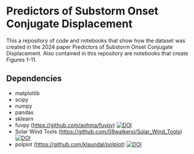 # Predictors of Substorm Onset Conjugate Displacement

This a repository of code and notebooks that show how the dataset was created in the 2024 paper Predictors of Substorm Onset Conjugate Displacement. Also contained in this repository are notebooks that create Figures 1-11.

## Dependencies
- matplotlib
- scipy
- numpy
- pandas
- sklearn
- fuvpy (https://github.com/aohma/fuvpy) [![DOI](https://zenodo.org/badge/DOI/10.5281/zenodo.11922224.svg)](https://doi.org/10.5281/zenodo.11922224)
- Solar Wind Tools (https://github.com/08walkersj/Solar_Wind_Tools) [![DOI](https://zenodo.org/badge/DOI/10.5281/zenodo.13749003.svg)](https://doi.org/10.5281/zenodo.13749003)
- polplot (https://github.com/klaundal/polplot) [![DOI](https://zenodo.org/badge/DOI/10.5281/zenodo.7855213.svg)](https://doi.org/10.5281/zenodo.7855213)
